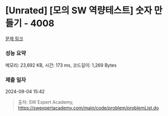# [Unrated] [모의 SW 역량테스트] 숫자 만들기 - 4008 

[문제 링크](https://swexpertacademy.com/main/code/problem/problemDetail.do?contestProbId=AWIeRZV6kBUDFAVH) 

### 성능 요약

메모리: 23,692 KB, 시간: 173 ms, 코드길이: 1,269 Bytes

### 제출 일자

2024-09-04 15:42



> 출처: SW Expert Academy, https://swexpertacademy.com/main/code/problem/problemList.do